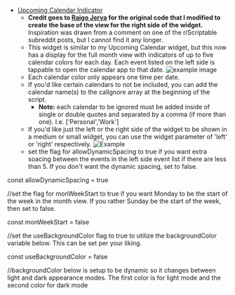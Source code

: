 * [Upcoming Calendar Indicator](Upcoming%20Calendar%20Indicator.js)  
    * **Credit goes to [Raigo Jerva](https://gist.github.com/rudotriton/b51d227c3d1d9cb497829ae45583224f#instructions) for the original code that I modified to create the base of the view for the right side of the widget.**
        Inspiration was drawn from a comment on one of the r/Scriptable subreddit posts, but I cannot find it any longer. 
    * This widget is similar to my Upcoming Calendar widget, but this now has a display for the full month view with indicators of up to five calendar colors for each day. Each event listed on the left side is tappable to open the calendar app to that date. 
    ![example image](https://i.imgur.com/0QVdD7s.jpg)
    * Each calendar color only appears one time per date. 
    * If you'd like certain calendars to not be included, you can add the calendar name(s) to the calIgnore array at the beginning of the script. 
        * **Note:** each calendar to be ignored must be added inside of single or double quotes and separated by a comma (if more than one). I.e. ['Personal','Work']
    * If you'd like just the left or the right side of the widget to be shown in a medium or small widget, you can use the widget parameter of 'left' or 'right' respectively. 
        ![Example](https://i.imgur.com/ri9Wzwr.jpg)
    * set the flag for allowDynamicSpacing to true if you want extra soacing between the events in the left side event list if there are less than 5. If you don't want the dynamic spacing, set to false. 

const allowDynamicSpacing = true

//set the flag for monWeekStart to true if you want Monday to be the start of the week in the month view. If  you rather Sunday be the start of the week, then set to false.

const monWeekStart = false


//set the useBackgroundColor flag to true to utilize the backgroundColor variable below. This can be set per your liking.

const useBackgroundColor = false

//backgroundColor below is setup to be dynamic so it changes between light and dark appearance modes. The first color is for light mode and the second color for dark mode
